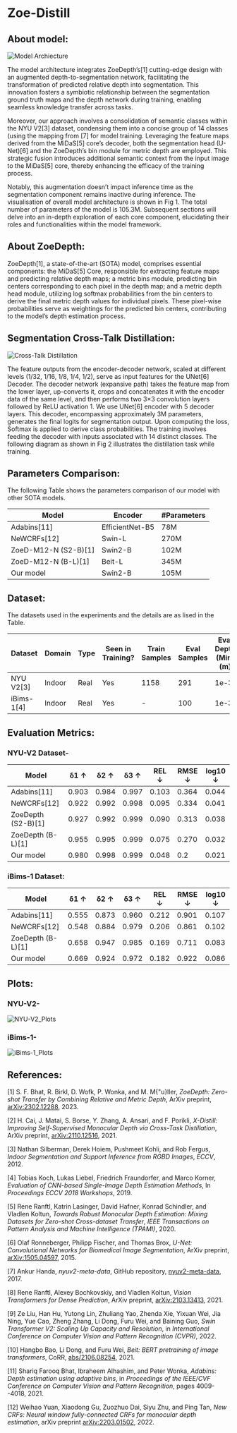 # Zoe-Distill

## About model:
![Model Archiecture](Model.png)

The model architecture integrates ZoeDepth’s[1] cutting-edge design with an augmented depth-to-segmentation network,
facilitating the transformation of predicted relative depth into segmentation. This innovation fosters a symbiotic relationship
between the segmentation ground truth maps and the depth network during training, enabling seamless knowledge transfer across
tasks.

Moreover, our approach involves a consolidation of semantic classes within the NYU V2[3] dataset, condensing them into
a concise group of 14 classes (using the mapping from [7] for model training. Leveraging the feature maps derived from the
MiDaS[5] core’s decoder, both the segmentation head (U-Net)[6] and the ZoeDepth’s bin module for metric depth are employed.
This strategic fusion introduces additional semantic context from the input image to the MiDaS[5] core, thereby enhancing the
efficacy of the training process.

Notably, this augmentation doesn’t impact inference time as the segmentation component remains inactive during inference.
The visualisation of overall model architecture is shown in Fig 1. The total number of parameters of the model is 105.3M.
Subsequent sections will delve into an in-depth exploration of each core component, elucidating their roles and functionalities
within the model framework.

## About ZoeDepth:
ZoeDepth[1], a state-of-the-art (SOTA) model, comprises essential components: the MiDaS[5] Core, responsible for extracting
feature maps and predicting relative depth maps; a metric bins module, predicting bin centers corresponding to each pixel in the
depth map; and a metric depth head module, utilizing log softmax probabilities from the bin centers to derive the final metric
depth values for individual pixels. These pixel-wise probabilities serve as weightings for the predicted bin centers, contributing
to the model’s depth estimation process.

##  Segmentation Cross-Talk Distillation:
![Cross-Talk Distillation](Cross_Talk_Distillation.png)

The feature outputs from the encoder-decoder network, scaled at different levels (1/32, 1/16, 1/8, 1/4, 1/2), serve as input
features for the UNet[6] Decoder. The decoder network (expansive path) takes the feature map from the lower layer, up-converts
it, crops and concatenates it with the encoder data of the same level, and then performs two 3×3 convolution layers followed by
ReLU activation 1. We use UNet[6] encoder with 5 decoder layers. This decoder, encompassing approximately 3M parameters,
generates the final logits for segmentation output. Upon computing the loss, Softmax is applied to derive class probabilities. The
training involves feeding the decoder with inputs associated with 14 distinct classes. The following diagram as shown in Fig 2
illustrates the distillation task while training.

## Parameters Comparison:
The following Table shows the parameters comparison of our model with other SOTA models.

| Model               | Encoder       | #Parameters |
|---------------------|---------------|-------------|
| Adabins[11]         | EfficientNet-B5 | 78M         |
| NeWCRFs[12]         | Swin-L          | 270M        |
| ZoeD-M12-N (S2-B)[1]| Swin2-B         | 102M        |
| ZoeD-M12-N (B-L)[1] | Beit-L          | 345M        |
| Our model           | Swin2-B         | 105M        |

## Dataset:
The datasets used in the experiments and the details are as lised in the Table.

| Dataset           | Domain  | Type  | Seen in Training? | Train Samples | Eval Samples | Eval Depth (Min) (m)| Eval Depth (Max) (m)|
|-------------------|---------|-------|-------------------|---------------|--------------|---------------------|---------------------|
| NYU V2[3]         | Indoor  | Real  | Yes               | 1158          | 291          | 1e-3                | 10                  |
| iBims-1[4]        | Indoor  | Real  | Yes               | -             | 100          | 1e-3                | 10                  |

## Evaluation Metrics:
### NYU-V2 Dataset-
| Model                 | δ1 ↑   | δ2 ↑   | δ3 ↑   | REL ↓  | RMSE ↓ | log10 ↓ |
|-----------------------|--------|--------|--------|--------|--------|---------|
| Adabins[11]           | 0.903  | 0.984  | 0.997  | 0.103  | 0.364  | 0.044   |
| NeWCRFs[12]           | 0.922  | 0.992  | 0.998  | 0.095  | 0.334  | 0.041   |
| ZoeDepth (S2-B)[1]    | 0.927  | 0.992  | 0.999  | 0.090  | 0.313  | 0.038   |
| ZoeDepth (B-L)[1]     | 0.955  | 0.995  | 0.999  | 0.075  | 0.270  | 0.032   |
| Our model             | 0.980  | 0.998  | 0.999  | 0.048  | 0.2    | 0.021   |

### iBims-1 Dataset:
| Model                 | δ1 ↑   | δ2 ↑   | δ3 ↑   | REL ↓  | RMSE ↓ | log10 ↓ |
|-----------------------|--------|--------|--------|--------|--------|---------|
| Adabins[11]           | 0.555  | 0.873  | 0.960  | 0.212  | 0.901  | 0.107   |
| NeWCRFs[12]           | 0.548  | 0.884  | 0.979  | 0.206  | 0.861  | 0.102   |
| ZoeDepth (B-L)[1]     | 0.658  | 0.947  | 0.985  | 0.169  | 0.711  | 0.083   |
| Our model             | 0.669  | 0.924  | 0.972  | 0.182  | 0.922  | 0.086   |

## Plots:
### NYU-V2-
![NYU-V2_Plots](nyu.png)

### iBims-1-
![iBims-1_Plots](ibims.png)

## References:
[1] S. F. Bhat, R. Birkl, D. Wofk, P. Wonka, and M. M{\"u}ller, *ZoeDepth: Zero-shot Transfer by Combining Relative and Metric Depth*, ArXiv preprint, [arXiv:2302.12288](https://arxiv.org/abs/2302.12288), 2023.

[2] H. Cai, J. Matai, S. Borse, Y. Zhang, A. Ansari, and F. Porikli, *X-Distill: Improving Self-Supervised Monocular Depth via Cross-Task Distillation*, ArXiv preprint, [arXiv:2110.12516](https://arxiv.org/abs/2110.12516), 2021.

[3] Nathan Silberman, Derek Hoiem, Pushmeet Kohli, and Rob Fergus, *Indoor Segmentation and Support Inference from RGBD Images*, *ECCV*, 2012.

[4] Tobias Koch, Lukas Liebel, Friedrich Fraundorfer, and Marco Korner, *Evaluation of CNN-based Single-Image Depth Estimation Methods*, In *Proceedings ECCV 2018 Workshops*, 2019.

[5] Rene Ranftl, Katrin Lasinger, David Hafner, Konrad Schindler, and Vladlen Koltun, *Towards Robust Monocular Depth Estimation: Mixing Datasets for Zero-shot Cross-dataset Transfer*, *IEEE Transactions on Pattern Analysis and Machine Intelligence (TPAMI)*, 2020.

[6] Olaf Ronneberger, Philipp Fischer, and Thomas Brox, *U-Net: Convolutional Networks for Biomedical Image Segmentation*, ArXiv preprint, [arXiv:1505.04597](https://arxiv.org/abs/1505.04597), 2015.

[7] Ankur Handa, *nyuv2-meta-data*, GitHub repository, [nyuv2-meta-data](https://github.com/ankurhanda/nyuv2-meta-data), 2017.

[8] Rene Ranftl, Alexey Bochkovskiy, and Vladlen Koltun, *Vision Transformers for Dense Prediction*, ArXiv preprint, [arXiv:2103.13413](https://arxiv.org/abs/2103.13413), 2021.

[9] Ze Liu, Han Hu, Yutong Lin, Zhuliang Yao, Zhenda Xie, Yixuan Wei, Jia Ning, Yue Cao, Zheng Zhang, Li Dong, Furu Wei, and Baining Guo, *Swin Transformer V2: Scaling Up Capacity and Resolution*, in *International Conference on Computer Vision and Pattern Recognition (CVPR)*, 2022.

[10] Hangbo Bao, Li Dong, and Furu Wei, *Beit: BERT pretraining of image transformers*, CoRR, [abs/2106.08254](https://arxiv.org/abs/2106.08254), 2021.

[11] Shariq Farooq Bhat, Ibraheem Alhashim, and Peter Wonka, *Adabins: Depth estimation using adaptive bins*, in *Proceedings of the IEEE/CVF Conference on Computer Vision and Pattern Recognition*, pages 4009--4018, 2021.

[12] Weihao Yuan, Xiaodong Gu, Zuozhuo Dai, Siyu Zhu, and Ping Tan, *New CRFs: Neural window fully-connected CRFs for monocular depth estimation*, arXiv preprint [arXiv:2203.01502](https://arxiv.org/abs/2203.01502), 2022.





